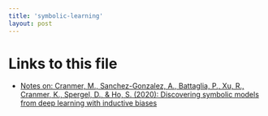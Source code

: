 ```yaml
---
title: 'symbolic-learning'
layout: post
---
```




# Links to this file

- [Notes on: Cranmer, M., Sanchez-Gonzalez, A., Battaglia, P., Xu, R., Cranmer, K., Spergel, D., & Ho, S. (2020): Discovering symbolic models from deep learning with inductive biases](/2006.11287)
